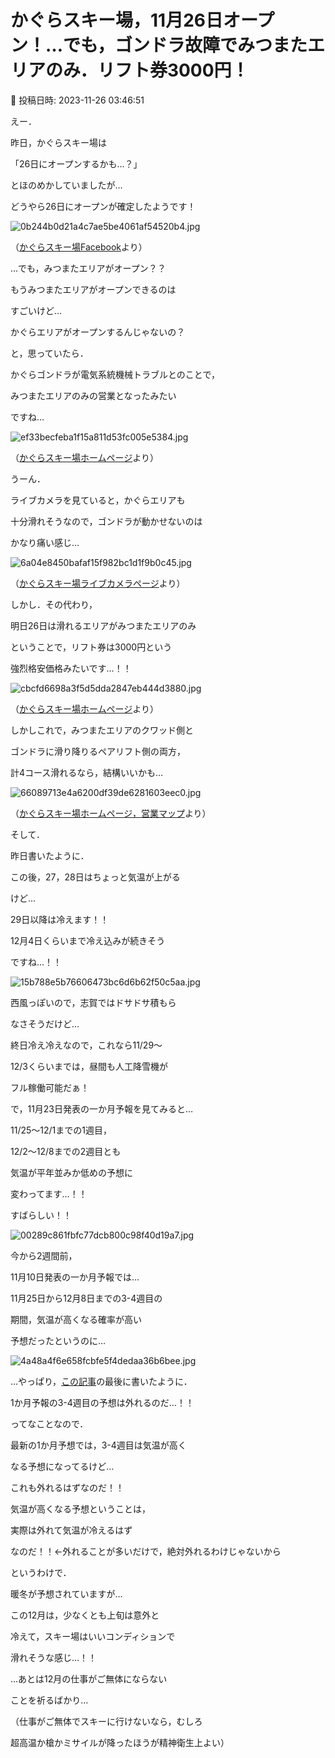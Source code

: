 # かぐらスキー場，11月26日オープン！…でも，ゴンドラ故障でみつまたエリアのみ．リフト券3000円！

📅 投稿日時: 2023-11-26 03:46:51

えー．


昨日，かぐらスキー場は


「26日にオープンするかも…？」


とほのめかしていましたが…





どうやら26日にオープンが確定したようです！







![0b244b0d21a4c7ae5be4061af54520b4.jpg](images/0b244b0d21a4c7ae5be4061af54520b4.jpg)




（[かぐらスキー場Facebook](https://www.facebook.com/snowkagura/posts/pfbid02KuHutouaPj2AY1FKnqySqFWVxxhPw4a9gfitxs89buDzDayPnaTKSUZsQ8W926Ubl)より）





…でも，みつまたエリアがオープン？？


もうみつまたエリアがオープンできるのは


すごいけど…


かぐらエリアがオープンするんじゃないの？





と，思っていたら．


かぐらゴンドラが電気系統機械トラブルとのことで，


みつまたエリアのみの営業となったみたい


ですね…




![ef33becfeba1f15a811d53fc005e5384.jpg](images/ef33becfeba1f15a811d53fc005e5384.jpg)




（[かぐらスキー場ホームページ](https://www.princehotels.co.jp/ski/kagura/informations/2023winter_kagura_open/)より）





うーん．


ライブカメラを見ていると，かぐらエリアも


十分滑れそうなので，ゴンドラが動かせないのは


かなり痛い感じ…




![6a04e8450bafaf15f982bc1d1f9b0c45.jpg](images/6a04e8450bafaf15f982bc1d1f9b0c45.jpg)




（[かぐらスキー場ライブカメラページ](https://www.princehotels.co.jp/ski/kagura/livecamera/)より）





しかし．その代わり，


明日26日は滑れるエリアがみつまたエリアのみ


ということで，リフト券は3000円という


強烈格安価格みたいです…！！




![cbcfd6698a3f5d5dda2847eb444d3880.jpg](images/cbcfd6698a3f5d5dda2847eb444d3880.jpg)




（[かぐらスキー場ホームページ](https://www.princehotels.co.jp/ski/kagura/informations/2023winter_kagura_open/)より）





しかしこれで，みつまたエリアのクワッド側と


ゴンドラに滑り降りるペアリフト側の両方，


計4コース滑れるなら，結構いいかも…




![66089713e4a6200df39de6281603eec0.jpg](images/66089713e4a6200df39de6281603eec0.jpg)




（[かぐらスキー場ホームページ，営業マップ](https://www.princehotels.co.jp/file.jsp?id=408281)より）





そして．


昨日書いたように．


この後，27，28日はちょっと気温が上がる


けど…


29日以降は冷えます！！


12月4日くらいまで冷え込みが続きそう


ですね…！！




![15b788e5b76606473bc6d6b62f50c5aa.jpg](images/15b788e5b76606473bc6d6b62f50c5aa.jpg)







西風っぽいので，志賀ではドサドサ積もら


なさそうだけど…


終日冷え冷えなので，これなら11/29～


12/3くらいまでは，昼間も人工降雪機が


フル稼働可能だぁ！





で，11月23日発表の一か月予報を見てみると…


11/25～12/1までの1週目，


12/2～12/8までの2週目とも


気温が平年並みか低めの予想に


変わってます…！！


すばらしい！！




![00289c861fbfc77dcb800c98f40d19a7.jpg](images/00289c861fbfc77dcb800c98f40d19a7.jpg)







今から2週間前，


11月10日発表の一か月予報では…


11月25日から12月8日までの3-4週目の


期間，気温が高くなる確率が高い


予想だったというのに…




![4a48a4f6e658fcbfe5f4dedaa36b6bee.jpg](images/4a48a4f6e658fcbfe5f4dedaa36b6bee.jpg)







…やっぱり，[この記事](ef7315749c54794c48d562976955a8ad6.md)の最後に書いたように．


1か月予報の3-4週目の予想は外れるのだ…！！





ってなことなので．


最新の1か月予想では，3-4週目は気温が高く


なる予想になってるけど…


これも外れるはずなのだ！！


気温が高くなる予想ということは，


実際は外れて気温が冷えるはず


なのだ！！←外れることが多いだけで，絶対外れるわけじゃないから





というわけで．


暖冬が予想されていますが…


この12月は，少なくとも上旬は意外と


冷えて，スキー場はいいコンディションで


滑れそうな感じ…！！





…あとは12月の仕事がご無体にならない


ことを祈るばかり…


（仕事がご無体でスキーに行けないなら，むしろ


超高温か槍かミサイルが降ったほうが精神衛生上よい）
